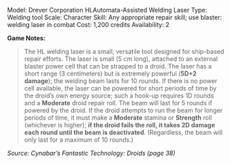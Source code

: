 Model: Drever Corporation HLAutomata-Assisted Welding
Laser
Type: Welding tool
Scale: Character
Skill: Any appropriate repair skill; use blaster: welding laser in combat
Cost: 1,200 credits
Availability: 2

**Game Notes:** 
> The HL welding laser is a small, versatile tool designed for ship-based repair efforts. The laser is small (5 cm long), attached to an external blaster power cell that can be strapped to a droid. The laser has a short range (3 centimeters) but is extremely powerful (**5D+2 damage**); the welding beam lasts for 10 rounds.
 If there is no power cell available, the laser can be powered for short periods of time by the droid’s own energy source; such a hook-up requires 1D rounds and a **Moderate** droid repair roll. The beam will last for 5 rounds if powered by the droid. If the droid attempts to run the beam for longer periods of time, it must make a **Moderate** stamina or **Strength** roll (whichever is higher); **if the droid fails the roll, it takes 2D damage each round until the beam is deactivated**. (Regardless, the beam will only last for a maximum of 10 rounds.)

*Source: Cynabar’s Fantastic Technology: Droids (page 38)*